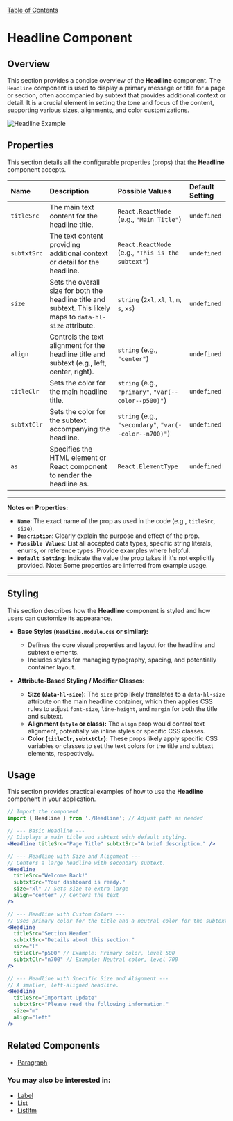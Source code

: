 [Table of Contents](../../toc.md)

# Headline Component

## Overview
This section provides a concise overview of the **Headline** component. The `Headline` component is used to display a primary message or title for a page or section, often accompanied by subtext that provides additional context or detail. It is a crucial element in setting the tone and focus of the content, supporting various sizes, alignments, and color customizations.

![Headline Example](https://github.com/user-attachments/assets/684840c6-2c37-435e-875f-6f91da66ff88)

## Properties
This section details all the configurable properties (props) that the **Headline** component accepts.

| Name        | Description                                                                                                       | Possible Values                                                                                                     | Default Setting |
| :---------- | :---------------------------------------------------------------------------------------------------------------- | :------------------------------------------------------------------------------------------------------------------ | :-------------- |
| `titleSrc`  | The main text content for the headline title.                                                                     | `React.ReactNode` (e.g., `"Main Title"`)                                                                            | `undefined`     |
| `subtxtSrc` | The text content providing additional context or detail for the headline.                                         | `React.ReactNode` (e.g., `"This is the subtext"`)                                                                   | `undefined`     |
| `size`      | Sets the overall size for both the headline title and subtext. This likely maps to `data-hl-size` attribute.     | `string` (`2xl`, `xl`, `l`, `m`, `s`, `xs`)                                                                         | `undefined`     |
| `align`     | Controls the text alignment for the headline title and subtext (e.g., left, center, right).                       | `string` (e.g., `"center"`)                                                                                         | `undefined`     |
| `titleClr`  | Sets the color for the main headline title.                                                                       | `string` (e.g., `"primary"`, `"var(--color--p500)"`)                                                                | `undefined`     |
| `subtxtClr` | Sets the color for the subtext accompanying the headline.                                                         | `string` (e.g., `"secondary"`, `"var(--color--n700)"`)                                                              | `undefined`     |
| `as`        | Specifies the HTML element or React component to render the headline as.                                          | `React.ElementType`                                                                                                 | `undefined`     |

---
**Notes on Properties:**
*   **`Name`**: The exact name of the prop as used in the code (e.g., `titleSrc`, `size`).
*   **`Description`**: Clearly explain the purpose and effect of the prop.
*   **`Possible Values`**: List all accepted data types, specific string literals, enums, or reference types. Provide examples where helpful.
*   **`Default Setting`**: Indicate the value the prop takes if it's not explicitly provided. Note: Some properties are inferred from example usage.
---

## Styling
This section describes how the **Headline** component is styled and how users can customize its appearance.

*   **Base Styles (`Headline.module.css` or similar):**
    *   Defines the core visual properties and layout for the headline and subtext elements.
    *   Includes styles for managing typography, spacing, and potentially container layout.

*   **Attribute-Based Styling / Modifier Classes:**
    *   **Size (`data-hl-size`):** The `size` prop likely translates to a `data-hl-size` attribute on the main headline container, which then applies CSS rules to adjust `font-size`, `line-height`, and `margin` for both the title and subtext.
    *   **Alignment (`style` or class):** The `align` prop would control text alignment, potentially via inline styles or specific CSS classes.
    *   **Color (`titleClr`, `subtxtClr`):** These props likely apply specific CSS variables or classes to set the text colors for the title and subtext elements, respectively.

## Usage
This section provides practical examples of how to use the **Headline** component in your application.

```jsx
// Import the component
import { Headline } from './Headline'; // Adjust path as needed

// --- Basic Headline ---
// Displays a main title and subtext with default styling.
<Headline titleSrc="Page Title" subtxtSrc="A brief description." />

// --- Headline with Size and Alignment ---
// Centers a large headline with secondary subtext.
<Headline
  titleSrc="Welcome Back!"
  subtxtSrc="Your dashboard is ready."
  size="xl" // Sets size to extra large
  align="center" // Centers the text
/>

// --- Headline with Custom Colors ---
// Uses primary color for the title and a neutral color for the subtext.
<Headline
  titleSrc="Section Header"
  subtxtSrc="Details about this section."
  size="l"
  titleClr="p500" // Example: Primary color, level 500
  subtxtClr="n700" // Example: Neutral color, level 700
/>

// --- Headline with Specific Size and Alignment ---
// A smaller, left-aligned headline.
<Headline
  titleSrc="Important Update"
  subtxtSrc="Please read the following information."
  size="m"
  align="left"
/>
```

## Related Components
- [Paragraph](Paragraph.md)

### You may also be interested in:
* [Label](Label.md)
* [List](List.md)
* [ListItm](ListItm.md)
